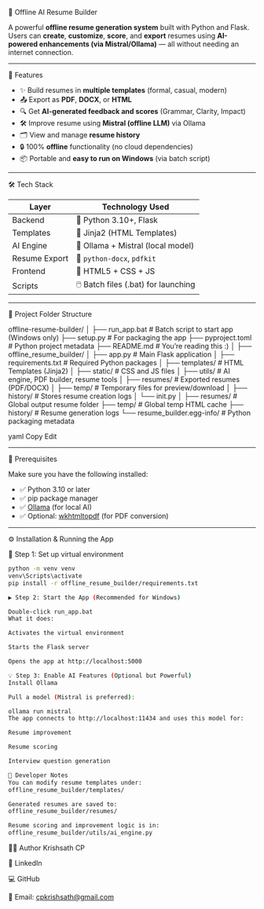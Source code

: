 🧠 Offline AI Resume Builder

A powerful **offline resume generation system** built with Python and Flask. Users can **create**, **customize**, **score**, and **export** resumes using **AI-powered enhancements (via Mistral/Ollama)** — all without needing an internet connection.

---

🚀 Features

- ✨ Build resumes in **multiple templates** (formal, casual, modern)
- 📤 Export as **PDF**, **DOCX**, or **HTML**
- 🔍 Get **AI-generated feedback and scores** (Grammar, Clarity, Impact)
- 🛠 Improve resume using **Mistral (offline LLM)** via Ollama
- 🗂️ View and manage **resume history**
- 🔒 100% **offline** functionality (no cloud dependencies)
- 📦 Portable and **easy to run on Windows** (via batch script)

---

🛠️ Tech Stack

| Layer         | Technology Used                   |
|---------------|------------------------------------|
| Backend       | 🐍 Python 3.10+, Flask             |
| Templates     | 🧩 Jinja2 (HTML Templates)         |
| AI Engine     | 🧠 Ollama + Mistral (local model) |
| Resume Export | 📄 `python-docx`, `pdfkit`        |
| Frontend      | 🎨 HTML5 + CSS + JS               |
| Scripts       | 🖱️ Batch files (.bat) for launching|

---

📁 Project Folder Structure

offline-resume-builder/
│
├── run_app.bat # Batch script to start app (Windows only)
├── setup.py # For packaging the app
├── pyproject.toml # Python project metadata
├── README.md # You’re reading this :)
│
├── offline_resume_builder/
│ ├── app.py # Main Flask application
│ ├── requirements.txt # Required Python packages
│ ├── templates/ # HTML Templates (Jinja2)
│ ├── static/ # CSS and JS files
│ ├── utils/ # AI engine, PDF builder, resume tools
│ ├── resumes/ # Exported resumes (PDF/DOCX)
│ ├── temp/ # Temporary files for preview/download
│ ├── history/ # Stores resume creation logs
│ └── init.py
│
├── resumes/ # Global output resume folder
├── temp/ # Global temp HTML cache
├── history/ # Resume generation logs
└── resume_builder.egg-info/ # Python packaging metadata

yaml
Copy
Edit

---

🧰 Prerequisites

Make sure you have the following installed:

- ✅ Python 3.10 or later
- ✅ pip package manager
- ✅ [Ollama](https://ollama.com/download) (for local AI)
- ✅ Optional: [wkhtmltopdf](https://wkhtmltopdf.org/) (for PDF conversion)

---

⚙️ Installation & Running the App

🔧 Step 1: Set up virtual environment

```bash
python -m venv venv
venv\Scripts\activate
pip install -r offline_resume_builder/requirements.txt
```
```bash
▶️ Step 2: Start the App (Recommended for Windows)

Double-click run_app.bat
What it does:

Activates the virtual environment

Starts the Flask server

Opens the app at http://localhost:5000
```
```bash
💡 Step 3: Enable AI Features (Optional but Powerful)
Install Ollama

Pull a model (Mistral is preferred):

ollama run mistral
The app connects to http://localhost:11434 and uses this model for:

Resume improvement

Resume scoring

Interview question generation
```
```bash
🧪 Developer Notes
You can modify resume templates under:
offline_resume_builder/templates/

Generated resumes are saved to:
offline_resume_builder/resumes/

Resume scoring and improvement logic is in:
offline_resume_builder/utils/ai_engine.py
```
👨‍💻 Author
Krishsath CP

🔗 LinkedIn

💻 GitHub

📧 Email: cpkrishsath@gmail.com

